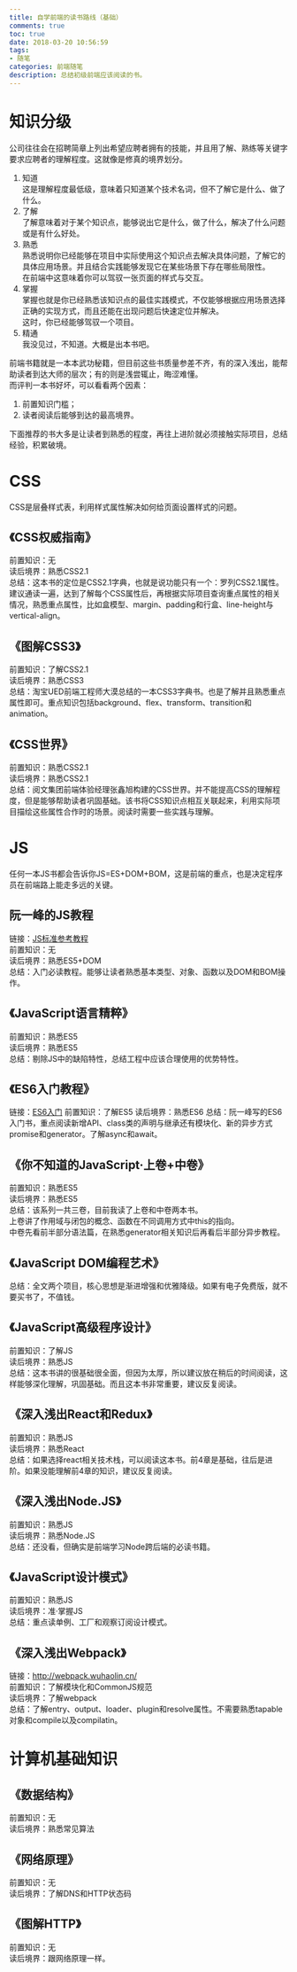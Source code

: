 ```yaml
---
title: 自学前端的读书路线（基础）
comments: true
toc: true
date: 2018-03-20 10:56:59
tags:
- 随笔
categories: 前端随笔
description: 总结初级前端应该阅读的书。
---
```

# 知识分级
公司往往会在招聘简章上列出希望应聘者拥有的技能，并且用了解、熟练等关键字要求应聘者的理解程度。这就像是修真的境界划分。  
1. 知道  
    这是理解程度最低级，意味着只知道某个技术名词，但不了解它是什么、做了什么。
2. 了解  
    了解意味着对于某个知识点，能够说出它是什么，做了什么，解决了什么问题或是有什么好处。  
3. 熟悉  
    熟悉说明你已经能够在项目中实际使用这个知识点去解决具体问题，了解它的具体应用场景。并且结合实践能够发现它在某些场景下存在哪些局限性。  
    在前端中这意味着你可以驾驭一张页面的样式与交互。
4. 掌握  
    掌握也就是你已经熟悉该知识点的最佳实践模式，不仅能够根据应用场景选择正确的实现方式，而且还能在出现问题后快速定位并解决。  
    这时，你已经能够驾驭一个项目。
5. 精通  
    我没见过，不知道。大概是出本书吧。

前端书籍就是一本本武功秘籍，但目前这些书质量参差不齐，有的深入浅出，能帮助读者到达大师的层次；有的则是浅尝辄止，晦涩难懂。  
而评判一本书好坏，可以看看两个因素：
1. 前置知识门槛；
2. 读者阅读后能够到达的最高境界。  

下面推荐的书大多是让读者到熟悉的程度，再往上进阶就必须接触实际项目，总结经验，积累破境。

# CSS
CSS是层叠样式表，利用样式属性解决如何给页面设置样式的问题。
## 《CSS权威指南》
前置知识：无   
读后境界：熟悉CSS2.1  
总结：这本书的定位是CSS2.1字典，也就是说功能只有一个：罗列CSS2.1属性。建议通读一遍，达到了解每个CSS属性后，再根据实际项目查询重点属性的相关情况，熟悉重点属性，比如盒模型、margin、padding和行盒、line-height与vertical-align。

## 《图解CSS3》
前置知识：了解CSS2.1  
读后境界：熟悉CSS3  
总结：淘宝UED前端工程师大漠总结的一本CSS3字典书。也是了解并且熟悉重点属性即可。重点知识包括background、flex、transform、transition和animation。

## 《CSS世界》
前置知识：熟悉CSS2.1  
读后境界：熟悉CSS2.1  
总结：阅文集团前端体验经理张鑫旭构建的CSS世界。并不能提高CSS的理解程度，但是能够帮助读者巩固基础。该书将CSS知识点相互关联起来，利用实际项目描绘这些属性合作时的场景。阅读时需要一些实践与理解。

# JS
任何一本JS书都会告诉你JS=ES+DOM+BOM，这是前端的重点，也是决定程序员在前端路上能走多远的关键。

## 阮一峰的JS教程
链接：[JS标准参考教程](http://javascript.ruanyifeng.com/)  
前置知识：无  
读后境界：熟悉ES5+DOM  
总结：入门必读教程。能够让读者熟悉基本类型、对象、函数以及DOM和BOM操作。

## 《JavaScript语言精粹》
前置知识：熟悉ES5  
读后境界：熟悉ES5  
总结：剔除JS中的缺陷特性，总结工程中应该合理使用的优势特性。

## 《ES6入门教程》
链接：[ES6入门](http://es6.ruanyifeng.com/)
前置知识：了解ES5
读后境界：熟悉ES6
总结：阮一峰写的ES6入门书，重点阅读新增API、class类的声明与继承还有模块化、新的异步方式promise和generator。了解async和await。

## 《你不知道的JavaScript·上卷+中卷》
前置知识：熟悉ES5  
读后境界：熟悉ES5  
总结：该系列一共三卷，目前我读了上卷和中卷两本书。  
上卷讲了作用域与闭包的概念、函数在不同调用方式中this的指向。  
中卷先看前半部分语法篇，在熟悉generator相关知识后再看后半部分异步教程。

## 《JavaScript DOM编程艺术》
总结：全文两个项目，核心思想是渐进增强和优雅降级。如果有电子免费版，就不要买书了，不值钱。

## 《JavaScript高级程序设计》
前置知识：了解JS  
读后境界：熟悉JS  
总结：这本书讲的很基础很全面，但因为太厚，所以建议放在稍后的时间阅读，这样能够深化理解，巩固基础。而且这本书非常重要，建议反复阅读。

## 《深入浅出React和Redux》
前置知识：熟悉JS  
读后境界：熟悉React  
总结：如果选择react相关技术栈，可以阅读这本书。前4章是基础，往后是进阶。如果没能理解前4章的知识，建议反复阅读。

## 《深入浅出Node.JS》
前置知识：熟悉JS  
读后境界：熟悉Node.JS  
总结：还没看，但确实是前端学习Node跨后端的必读书籍。

## 《JavaScript设计模式》
前置知识：熟悉JS  
读后境界：准·掌握JS  
总结：重点读单例、工厂和观察订阅设计模式。

## 《深入浅出Webpack》
链接：http://webpack.wuhaolin.cn/  
前置知识：了解模块化和CommonJS规范  
读后境界：了解webpack  
总结：了解entry、output、loader、plugin和resolve属性。不需要熟悉tapable对象和compile以及compilatin。

# 计算机基础知识
## 《数据结构》
前置知识：无  
读后境界：熟悉常见算法  

## 《网络原理》
前置知识：无  
读后境界：了解DNS和HTTP状态码

## 《图解HTTP》
前置知识：无  
读后境界：跟网络原理一样。

